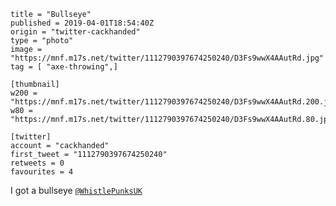 ```
title = "Bullseye"
published = 2019-04-01T18:54:40Z
origin = "twitter-cackhanded"
type = "photo"
image = "https://mnf.m17s.net/twitter/1112790397674250240/D3Fs9wwX4AAutRd.jpg"
tag = [ "axe-throwing",]

[thumbnail]
w200 = "https://mnf.m17s.net/twitter/1112790397674250240/D3Fs9wwX4AAutRd.200.jpg"
w80 = "https://mnf.m17s.net/twitter/1112790397674250240/D3Fs9wwX4AAutRd.80.jpg"

[twitter]
account = "cackhanded"
first_tweet = "1112790397674250240"
retweets = 0
favourites = 4
```

I got a bullseye [`@WhistlePunksUK`](https://twitter.com/WhistlePunksUK)

<p class='image'><img src='https://mnf.m17s.net/twitter/1112790397674250240/D3Fs9wwX4AAutRd.jpg' alt=''></p>


